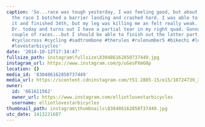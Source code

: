 ```yaml
---
caption: 'So...race was tough yesterday, I was feeling good, but about half way through
  the race I botched a barrier landing and crashed hard. I was able to grit through
  it and finished 34th, but my leg was killing me an felt really weak. Went to the
  Dr. today and turns out I have a partial tear in my right quad. Gonna miss the next
  couple of races...but I should be able to finish out the latter part of the season.
  #cyclocross #cycling #sadtrombone #therules #rulenumber5 #bikechi #lovestarbicyclebags
  #lovestarbicycles'
date: '2014-10-13T17:34:47'
fullsize_path: instagram\fullsize\830486162850737449.jpg
instagram_url: https://www.instagram.com/p/uGesPXmG0p
location: {}
media_id: '830486162850737449'
media_url: https://scontent.cdninstagram.com/t51.2885-15/e15/10724739_393236320825094_651322383_n.jpg?ig_cache_key=ODMwNDg2MTYyODUwNzM3NDQ5.2
owner:
  id: '661611562'
  owner_url: https://www.instagram.com/elliotlovestarbicycles
  username: elliotlovestarbicycles
thumbnail_path: instagram\thumbnails\830486162850737449.jpg
utc_date: 1413221687
---
```

